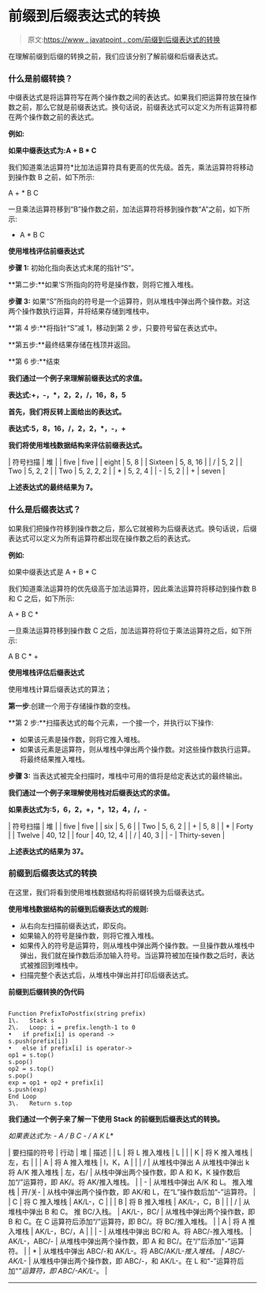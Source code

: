 # 前缀到后缀表达式的转换

> 原文:[https://www . javatpoint . com/前缀到后缀表达式的转换](https://www.javatpoint.com/conversion-of-prefix-to-postfix-expression)

在理解前缀到后缀的转换之前，我们应该分别了解前缀和后缀表达式。

### 什么是前缀转换？

中缀表达式是将运算符写在两个操作数之间的表达式。如果我们把运算符放在操作数之前，那么它就是前缀表达式。换句话说，前缀表达式可以定义为所有运算符都在两个操作数之前的表达式。

**例如:**

**如果中缀表达式为:A + B * C**

我们知道乘法运算符*比加法运算符具有更高的优先级。首先，乘法运算符将移动到操作数 B 之前，如下所示:

A + * B C

一旦乘法运算符移到“B”操作数之前，加法运算符将移到操作数“A”之前，如下所示:

+ A * B C

**使用堆栈评估前缀表达式**

**步骤 1:** 初始化指向表达式末尾的指针“S”。

**第二步:**如果‘S’所指向的符号是操作数，则将它推入堆栈。

**步骤 3:** 如果“S”所指向的符号是一个运算符，则从堆栈中弹出两个操作数。对这两个操作数执行运算，并将结果存储到堆栈中。

**第 4 步:**将指针“S”减 1，移动到第 2 步，只要符号留在表达式中。

**第五步:**最终结果存储在栈顶并返回。

**第 6 步:**结束

**我们通过一个例子来理解前缀表达式的求值。**

**表达式:+，-，*，2，2，/，16，8，5**

**首先，我们将反转上面给出的表达式。**

**表达式:5，8，16，/，2，2，*，-，+**

**我们将使用堆栈数据结构来评估前缀表达式。**

| 符号扫描 | 堆 |
| five | five |
| eight | 5, 8 |
| Sixteen | 5, 8, 16 |
| / | 5, 2 |
| Two | 5, 2, 2 |
| Two | 5, 2, 2, 2 |
| * | 5, 2, 4 |
| - | 5, 2 |
| + | seven |

**上述表达式的最终结果为 7。**

### 什么是后缀表达式？

如果我们把操作符移到操作数之后，那么它就被称为后缀表达式。换句话说，后缀表达式可以定义为所有运算符都出现在操作数之后的表达式。

**例如:**

如果中缀表达式是 A + B * C

我们知道乘法运算符的优先级高于加法运算符，因此乘法运算符将移动到操作数 B 和 C 之后，如下所示:

A + B C *

一旦乘法运算符移到操作数 C 之后，加法运算符将位于乘法运算符之后，如下所示:

A B C * +

**使用堆栈评估后缀表达式**

使用堆栈计算后缀表达式的算法；

**第一步**:创建一个用于存储操作数的空栈。

**第 2 步:**扫描表达式的每个元素，一个接一个，并执行以下操作:

*   如果该元素是操作数，则将它推入堆栈。
*   如果该元素是运算符，则从堆栈中弹出两个操作数。对这些操作数执行运算。将最终结果推入堆栈。

**步骤 3:** 当表达式被完全扫描时，堆栈中可用的值将是给定表达式的最终输出。

**我们通过一个例子来理解使用栈对后缀表达式的求值。**

**如果表达式为:5，6，2，+，*，12，4，/，-**

| 符号扫描 | 堆 |
| five | five |
| six | 5, 6 |
| Two | 5, 6, 2 |
| + | 5, 8 |
| * | Forty |
| Twelve | 40, 12 |
| four | 40, 12, 4 |
| / | 40, 3 |
| - | Thirty-seven |

**上述表达式的结果为 37。**

### 前缀到后缀表达式的转换

在这里，我们将看到使用堆栈数据结构将前缀转换为后缀表达式。

**使用堆栈数据结构的前缀到后缀表达式的规则:**

*   从右向左扫描前缀表达式，即反向。
*   如果输入的符号是操作数，则将它推入堆栈。
*   如果传入的符号是运算符，则从堆栈中弹出两个操作数。一旦操作数从堆栈中弹出，我们就在操作数后添加输入符号。当运算符被加在操作数之后时，表达式被推回到堆栈中。
*   扫描完整个表达式后，从堆栈中弹出并打印后缀表达式。

**前缀到后缀转换的伪代码**

```

Function PrefixToPostfix(string prefix)
1\.   Stack s
2\.   Loop: i = prefix.length-1 to 0
•   if prefix[i] is operand ->
s.push(prefix[i])
•   else if prefix[i] is operator->
op1 = s.top()
s.pop()
op2 = s.top()
s.pop()
exp = op1 + op2 + prefix[i]
s.push(exp)
End Loop
3\.   Return s.top

```

**我们通过一个例子来了解一下使用 Stack 的前缀到后缀表达式的转换。**

**如果表达式为:* - A / B C - / A K L**

| 要扫描的符号 | 行动 | 堆 | 描述 |
| L | 将 L 推入堆栈 | L |  |
| K | 将 K 推入堆栈 | 左，右 |  |
| A | 将 A 推入堆栈 | l，K，A |  |
| / | 从堆栈中弹出 A
从堆栈中弹出 k
将 A/K 推入堆栈 | 左，右/ | 从栈中弹出两个操作数，即 A 和 K，K 操作数后加“/”运算符，即 AK/。将 AK/推入堆栈。 |
| - | 从堆栈中弹出 A/K 和 L。
推入堆栈 | 开/关- | 从栈中弹出两个操作数，即 AK/和 L，在“L”操作数后加“-”运算符。 |
| C | 将 C 推入堆栈 | AK/L-，C |  |
| B | 将 B 推入堆栈 | AK/L-，C，B |  |
| / | 从堆栈中弹出 B 和 C。
推 BC/入栈。 | AK/L-，BC/ | 从堆栈中弹出两个操作数，即 B 和 C。在 C 运算符后添加“/”运算符，即 BC/。将 BC/推入堆栈。 |
| A | 将 A 推入堆栈 | AK/L-，BC/，A |  |
| - | 从堆栈中弹出 BC/和 A。将 ABC/-推入堆栈。 | AK/L-，ABC/- | 从堆栈中弹出两个操作数，即 A 和 BC/。在“/”后添加“-”运算符。 |
| * | 从堆栈中弹出 ABC/-和 AK/L-。将 ABC/AK/L-*推入堆栈。 | ABC/-AK/L-* | 从堆栈中弹出两个操作数，即 ABC/-，和 AK/L-。在 L 和“-”运算符后加“*”运算符，即 ABC/-AK/L-*。 |

* * *